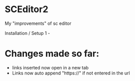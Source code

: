 # SCEditor2
My "improvements" of sc editor

Installation / Setup
1 - 


# Changes made so far:
- links inserted now open in a new tab
- Links now auto append "https://" if not entered in the url
